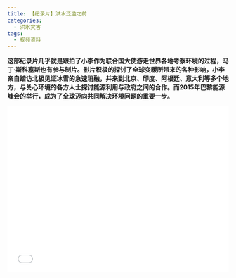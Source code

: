 ```yaml
---
title: 【纪录片】洪水泛滥之前
categories:
  - 洪水灾害
tags:
  - 视频资料
---
```

**这部纪录片几乎就是跟拍了小李作为联合国大使游走世界各地考察环境的过程，马丁·斯科塞斯也有参与制片。影片积极的探讨了全球变暖所带来的各种影响，小李亲自踏访北极见证冰雪的急速消融，并来到北京、印度、阿根廷、意大利等多个地方，与关心环境的各方人士探讨能源利用与政府之间的合作。而2015年巴黎能源峰会的举行，成为了全球迈向共同解决环境问题的重要一步。**

<div style="position:relative; padding-bottom:75%; width:100%; height:0">
    <iframe src="//player.bilibili.com/player.html?aid=372372935&bvid=BV11Z4y157yh&cid=242610617&page=1" scrolling="no" border="0" frameborder="no" framespacing="0" allowfullscreen="true" style="position:absolute; height: 100%; width: 100%;"></iframe>
</div>